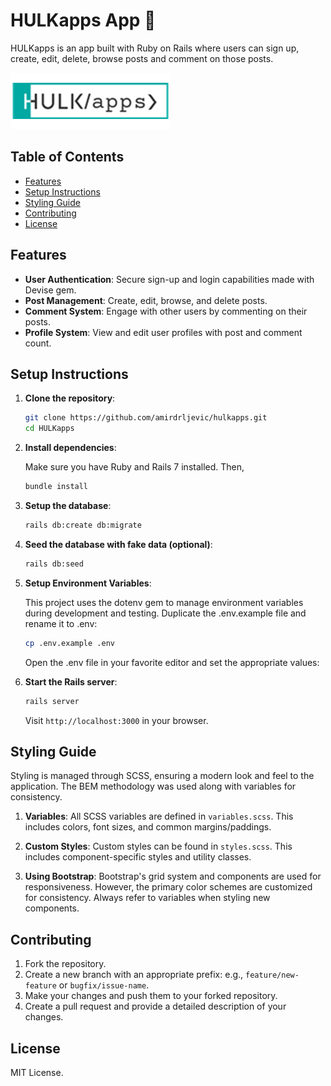 # HULKapps App 🦸

HULKapps is an app built with Ruby on Rails where users can sign up, create, edit, delete, browse posts and comment on those posts.

![HULKapps Logo](app/assets/images/HULKapps-logo.png)

## Table of Contents

- [Features](#features)
- [Setup Instructions](#setup-instructions)
- [Styling Guide](#styling-guide)
- [Contributing](#contributing)
- [License](#license)

## Features

- **User Authentication**: Secure sign-up and login capabilities made with Devise gem.
- **Post Management**: Create, edit, browse, and delete posts.
- **Comment System**: Engage with other users by commenting on their posts.
- **Profile System**: View and edit user profiles with post and comment count.

## Setup Instructions

1. **Clone the repository**:

   ```bash
   git clone https://github.com/amirdrljevic/hulkapps.git
   cd HULKapps
   ```

2. **Install dependencies**:

   Make sure you have Ruby and Rails 7 installed. Then,

   ```bash
   bundle install
   ```

3. **Setup the database**:

   ```bash
   rails db:create db:migrate
   ```

4. **Seed the database with fake data (optional)**:

   ```bash
   rails db:seed
   ```

5. **Setup Environment Variables**:

   This project uses the dotenv gem to manage environment variables during development and testing.
   Duplicate the .env.example file and rename it to .env:

   ```bash
   cp .env.example .env
   ```

   Open the .env file in your favorite editor and set the appropriate values:

6. **Start the Rails server**:

   ```bash
   rails server
   ```

   Visit `http://localhost:3000` in your browser.

## Styling Guide

Styling is managed through SCSS, ensuring a modern look and feel to the application. The BEM methodology was used along with variables for consistency.

1. **Variables**: All SCSS variables are defined in `variables.scss`. This includes colors, font sizes, and common margins/paddings.
2. **Custom Styles**: Custom styles can be found in `styles.scss`. This includes component-specific styles and utility classes.

3. **Using Bootstrap**: Bootstrap's grid system and components are used for responsiveness. However, the primary color schemes are customized for consistency. Always refer to variables when styling new components.

## Contributing

1. Fork the repository.
2. Create a new branch with an appropriate prefix: e.g., `feature/new-feature` or `bugfix/issue-name`.
3. Make your changes and push them to your forked repository.
4. Create a pull request and provide a detailed description of your changes.

## License

MIT License.
